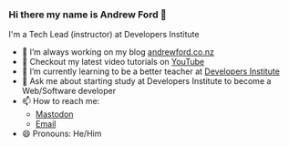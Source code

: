 ### Hi there my name is Andrew Ford 👋

I'm a Tech Lead (instructor) at Developers Institute

- 🔭 I’m always working on my blog [andrewford.co.nz](https://andrewford.co.nz)
- 🎥 Checkout my latest video tutorials on [YouTube](https://www.youtube.com/@CodeWithAndrewFord)
- 🌱 I’m currently learning to be a better teacher at [Developers Institute](https://www.developers.ac.nz)
- 💬 Ask me about starting study at Developers Institute to become a Web/Software developer
- 📫 How to reach me: 
    - <a href="https://mastodon.nz/@andrewford" rel="me">Mastodon</a> 
    - <a href="mailto:me@andrewford.co.nz">Email</a>
- 😄 Pronouns: He/Him


